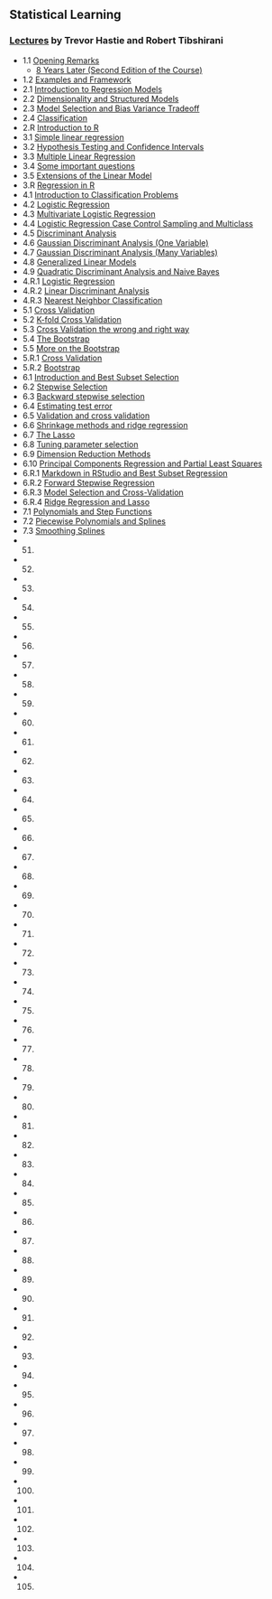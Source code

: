 
## Statistical Learning
### [Lectures](https://www.youtube.com/watch?v=LvySJGj-88U&list=PLoROMvodv4rOzrYsAxzQyHb8n_RWNuS1e) by Trevor Hastie and Robert Tibshirani

- 1.1 [Opening Remarks](https://youtu.be/LvySJGj-88U)
    - [8 Years Later (Second Edition of the Course)](https://youtu.be/9vlDVxG4ulA)
- 1.2 [Examples and Framework](https://youtu.be/B9s8rpdNxU0)
- 2.1 [Introduction to Regression Models](https://youtu.be/ox0cKk7h4o0)
- 2.2 [Dimensionality and Structured Models](https://youtu.be/uFwbrdvrAJs)
- 2.3 [Model Selection and Bias Variance Tradeoff](https://youtu.be/pvcEQfcO3pk)
- 2.4 [Classification](https://youtu.be/BMJQ3LQ_QKU)
- 2.R [Introduction to R](https://youtu.be/L03A81OgLlk)
- 3.1 [Simple linear regression](https://youtu.be/vCHtY6Me5FI)
- 3.2 [Hypothesis Testing and Confidence Intervals](https://youtu.be/3GiWpRfkSjc)
- 3.3 [Multiple Linear Regression](https://youtu.be/o9hoLdylWKo)
- 3.4 [Some important questions](https://youtu.be/50sv4UTjE90)
- 3.5 [Extensions of the Linear Model](https://youtu.be/dEBQmiXv9fk)
- 3.R [Regression in R](https://youtu.be/gNZfqHhq_B4)
- 4.1 [Introduction to Classification Problems](https://youtu.be/ju3J7iRy6xI)
- 4.2 [Logistic Regression](https://youtu.be/kr_Be9NVXOM)
- 4.3 [Multivariate Logistic Regression](https://youtu.be/1uJVE8bkabc)
- 4.4 [Logistic Regression Case Control Sampling and Multiclass](https://youtu.be/sYDDk6R-be0)
- 4.5 [Discriminant Analysis](https://youtu.be/oJc2r246VoQ)
- 4.6 [Gaussian Discriminant Analysis (One Variable)](https://youtu.be/14JVlzWHKgk)
- 4.7 [Gaussian Discriminant Analysis (Many Variables)](https://youtu.be/aUlTqhDtpnw)
- 4.8 [Generalized Linear Models](https://youtu.be/n8Nj64FyjSo)
- 4.9 [Quadratic Discriminant Analysis and Naive Bayes](https://youtu.be/giCZkipHEmA)
- 4.R.1 [Logistic Regression](https://youtu.be/QEUtuHSipNE)
- 4.R.2 [Linear Discriminant Analysis](https://youtu.be/WXhku-ISml8)
- 4.R.3 [Nearest Neighbor Classification](https://youtu.be/JRxKBj5ArgU)
- 5.1 [Cross Validation](https://youtu.be/6eWODQJrMKs)
- 5.2 [K-fold Cross Validation](https://youtu.be/AMfvd_hLssE)
- 5.3 [Cross Validation the wrong and right way](https://youtu.be/jgoa28FR__Y)
- 5.4 [The Bootstrap](https://youtu.be/h_LweqiIotE)
- 5.5 [More on the Bootstrap](https://youtu.be/OKREmw6YP64)
- 5.R.1 [Cross Validation](https://youtu.be/nwD-03ncOZ8)
- 5.R.2 [Bootstrap](https://youtu.be/sM_Gve1K4II)
- 6.1 [Introduction and Best Subset Selection](https://youtu.be/nsv5rEV3mVI)
- 6.2 [Stepwise Selection](https://youtu.be/ynXq-Gw1xfE)
- 6.3 [Backward stepwise selection](https://youtu.be/c5aI9cowjRI)
- 6.4 [Estimating test error](https://youtu.be/48P-oV6cH44)
- 6.5 [Validation and cross validation](https://youtu.be/mzb5Xs58bb0)
- 6.6 [Shrinkage methods and ridge regression](https://youtu.be/lLlG5xkyqIA)
- 6.7 [The Lasso](https://youtu.be/0tfPuddPhEY)
- 6.8 [Tuning parameter selection](https://youtu.be/KV1Kt6I8rYs)
- 6.9 [Dimension Reduction Methods](https://youtu.be/bpto4g5l_go)
- 6.10 [Principal Components Regression and Partial Least Squares](https://youtu.be/Uo19ST0IEZI)
- 6.R.1 [Markdown in RStudio and Best Subset Regression](https://youtu.be/r2uSyYTMfnU)
- 6.R.2 [Forward Stepwise Regression](https://youtu.be/XiCXmecCMB4)
- 6.R.3 [Model Selection and Cross-Validation](https://youtu.be/x7b9gmP-L7Q)
- 6.R.4 [Ridge Regression and Lasso](https://youtu.be/KUIIgUwxGxs)
- 7.1 [Polynomials and Step Functions](https://youtu.be/F-D3lZzYn50)
- 7.2 [Piecewise Polynomials and Splines](https://youtu.be/FrVaxvwCLYM)
- 7.3 [Smoothing Splines](https://youtu.be/b_HSFOnrGLI)
- 51. [](https://youtu.be/)
- 52. [](https://youtu.be/)
- 53. [](https://youtu.be/)
- 54. [](https://youtu.be/)
- 55. [](https://youtu.be/)
- 56. [](https://youtu.be/)
- 57. [](https://youtu.be/)
- 58. [](https://youtu.be/)
- 59. [](https://youtu.be/)
- 60. [](https://youtu.be/)
- 61. [](https://youtu.be/)
- 62. [](https://youtu.be/)
- 63. [](https://youtu.be/)
- 64. [](https://youtu.be/)
- 65. [](https://youtu.be/)
- 66. [](https://youtu.be/)
- 67. [](https://youtu.be/)
- 68. [](https://youtu.be/)
- 69. [](https://youtu.be/)
- 70. [](https://youtu.be/)
- 71. [](https://youtu.be/)
- 72. [](https://youtu.be/)
- 73. [](https://youtu.be/)
- 74. [](https://youtu.be/)
- 75. [](https://youtu.be/)
- 76. [](https://youtu.be/)
- 77. [](https://youtu.be/)
- 78. [](https://youtu.be/)
- 79. [](https://youtu.be/)
- 80. [](https://youtu.be/)
- 81. [](https://youtu.be/)
- 82. [](https://youtu.be/)
- 83. [](https://youtu.be/)
- 84. [](https://youtu.be/)
- 85. [](https://youtu.be/)
- 86. [](https://youtu.be/)
- 87. [](https://youtu.be/)
- 88. [](https://youtu.be/)
- 89. [](https://youtu.be/)
- 90. [](https://youtu.be/)
- 91. [](https://youtu.be/)
- 92. [](https://youtu.be/)
- 93. [](https://youtu.be/)
- 94. [](https://youtu.be/)
- 95. [](https://youtu.be/)
- 96. [](https://youtu.be/)
- 97. [](https://youtu.be/)
- 98. [](https://youtu.be/)
- 99. [](https://youtu.be/)
- 100. [](https://youtu.be/)
- 101. [](https://youtu.be/)
- 102. [](https://youtu.be/)
- 103. [](https://youtu.be/)
- 104. [](https://youtu.be/)
- 105. [](https://youtu.be/)
